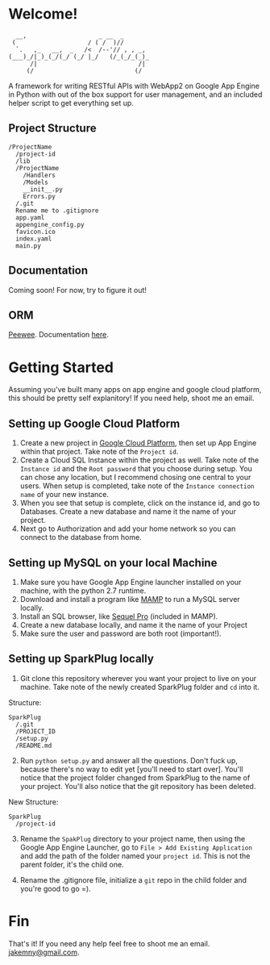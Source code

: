 # Welcome! 

```
  __,                    _ __  _       
 (                    / ( /  )//       
  `.   ,_   __,  _   /<  /--'// , , _, 
(___)_/|_)_(_/(_/ (_/ |_/   (/_(_/_(_)_
      /|                            /| 
     (/                            (/  
```

A framework for writing RESTful APIs with WebApp2 on Google App Engine in Python with out of the box support for user management, and an included helper script to get everything set up. 

## Project Structure
```
/ProjectName
  /project-id 
  /lib
  /ProjectName
    /Handlers
    /Models
    __init__.py
    Errors.py
  /.git
  Rename me to .gitignore
  app.yaml
  appengine_config.py
  favicon.ico
  index.yaml
  main.py
```

## Documentation

Coming soon! For now, try to figure it out! 

## ORM

[Peewee](http://fill.in). Documentation [here](http://fill.in).

# Getting Started

Assuming you've built many apps on app engine and google cloud platform, this should be pretty self explanitory! If you need help, shoot me an email. 

## Setting up Google Cloud Platform

1. Create a new project in [Google Cloud Platform](http://fill.in), then set up App Engine within that project. Take note of the `Project id`. 
2. Create a Cloud SQL Instance within the project as well. Take note of the `Instance id` and the `Root password` that you choose during setup. You can chose any location, but I recommend chosing one central to your users. When setup is completed, take note of the `Instance connection name` of your new instance. 
3. When you see that setup is complete, click on the instance id, and go to Databases. Create a new database and name it the name of your project.
4. Next go to Authorization and add your home network so you can connect to the database from home. 

##  Setting up MySQL on your local Machine

1. Make sure you have Google App Engine launcher installed on your machine, with the python 2.7 runtime. 
2. Download and install a program like [MAMP](http://fill.in) to run a MySQL server locally.
3. Install an SQL browser, like [Sequel Pro](http://fill.in) (included in MAMP).
4. Create a new database locally, and name it the name of your Project
5. Make sure the user and password are both root (important!). 

## Setting up SparkPlug locally 

1. Git clone this repository wherever you want your project to live on your machine. Take note of the newly created SparkPlug folder and `cd` into it. 

Structure:
```
SparkPlug
  /.git
  /PROJECT_ID
  /setup.py
  /README.md
```

2. Run `python setup.py` and answer all the questions. Don't fuck up, because there's no way to edit yet [you'll need to start over]. You'll notice that the project folder changed from SparkPlug to the name of your project. You'll also notice that the git repository has been deleted.

New Structure:
```
SparkPlug
  /project-id
```

3. Rename the `SpakPlug` directory to your project name, then using the Google App Engine Launcher, go to `File > Add Existing Application` and add the path of the folder named your `project id`. This is not the parent folder, it's the child one. 

4. Rename the .gitignore file, initialize a `git` repo in the child folder and you're good to go =). 

# Fin

That's it! If you need any help feel free to shoot me an email. jakemny@gmail.com. 
